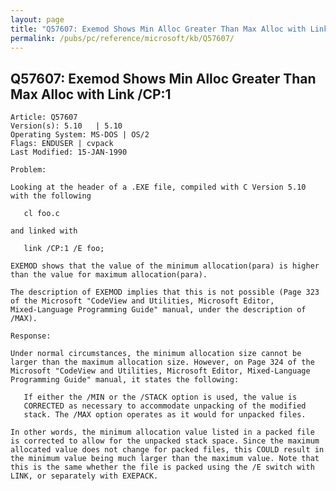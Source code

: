 ```yaml
---
layout: page
title: "Q57607: Exemod Shows Min Alloc Greater Than Max Alloc with Link /CP:1"
permalink: /pubs/pc/reference/microsoft/kb/Q57607/
---
```


## Q57607: Exemod Shows Min Alloc Greater Than Max Alloc with Link /CP:1

	Article: Q57607
	Version(s): 5.10   | 5.10
	Operating System: MS-DOS | OS/2
	Flags: ENDUSER | cvpack
	Last Modified: 15-JAN-1990
	
	Problem:
	
	Looking at the header of a .EXE file, compiled with C Version 5.10
	with the following
	
	   cl foo.c
	
	and linked with
	
	   link /CP:1 /E foo;
	
	EXEMOD shows that the value of the minimum allocation(para) is higher
	than the value for maximum allocation(para).
	
	The description of EXEMOD implies that this is not possible (Page 323
	of the Microsoft "CodeView and Utilities, Microsoft Editor,
	Mixed-Language Programming Guide" manual, under the description of
	/MAX).
	
	Response:
	
	Under normal circumstances, the minimum allocation size cannot be
	larger than the maximum allocation size. However, on Page 324 of the
	Microsoft "CodeView and Utilities, Microsoft Editor, Mixed-Language
	Programming Guide" manual, it states the following:
	
	   If either the /MIN or the /STACK option is used, the value is
	   CORRECTED as necessary to accommodate unpacking of the modified
	   stack. The /MAX option operates as it would for unpacked files.
	
	In other words, the minimum allocation value listed in a packed file
	is corrected to allow for the unpacked stack space. Since the maximum
	allocated value does not change for packed files, this COULD result in
	the minimum value being much larger than the maximum value. Note that
	this is the same whether the file is packed using the /E switch with
	LINK, or separately with EXEPACK.
